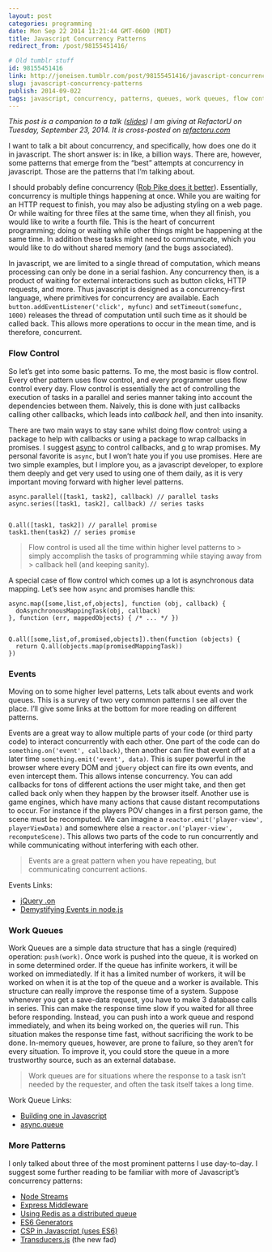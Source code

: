 ```yaml
---
layout: post
categories: programming
date: Mon Sep 22 2014 11:21:44 GMT-0600 (MDT)
title: Javascript Concurrency Patterns
redirect_from: /post/98155451416/

# Old tumblr stuff
id: 98155451416
link: http://joneisen.tumblr.com/post/98155451416/javascript-concurrency-patterns
slug: javascript-concurrency-patterns
publish: 2014-09-022
tags: javascript, concurrency, patterns, queues, work queues, flow control, async, promises, events
---
```



*This post is a companion to a talk ([slides](http://talks.joneisen.me/presentation-javascript-concurrency-patterns/refactoru-9-23-2014.slide)) I am giving at RefactorU on Tuesday, September 23, 2014. It is cross-posted on [refactoru.com](http://blog.refactoru.com/javascript-concurrency-patterns/)*

I want to talk a bit about concurrency, and specifically, how does one do it in javascript. The short answer is: in like, a billion ways. There are, however, some patterns that emerge from the “best” attempts at concurrency in javascript. Those are the patterns that I’m talking about.

I should probably define concurrency ([Rob Pike does it better](https://talks.golang.org/2012/concurrency.slide#1)). Essentially, concurrency is multiple things happening at once. While you are waiting for an HTTP request to finish, you may also be adjusting styling on a web page. Or while waiting for three files at the same time, when they all finish, you would like to write a fourth file. This is the heart of concurrent programming; doing or waiting while other things might be happening at the same time. In addition these tasks might need to communicate, which you would like to do without shared memory (and the bugs associated).

In javascript, we are limited to a single thread of computation, which means processing can only be done in a serial fashion. Any concurrency then, is a product of waiting for external interactions such as button clicks, HTTP requests, and more. Thus javascript is designed as a concurrency-first language, where primitives for concurrency are available. Each `button.addEventListener('click', myfunc)` and `setTimeout(somefunc, 1000)` releases the thread of computation until such time as it should be called back. This allows more operations to occur in the mean time, and is therefore, concurrent.

### Flow Control

So let’s get into some basic patterns. To me, the most basic is flow control. Every other pattern uses flow control, and every programmer uses flow control every day. Flow control is essentially the act of controlling the execution of tasks in a parallel and series manner taking into account the dependencies between them. Naively, this is done with just callbacks calling other callbacks, which leads into *callback hell*, and then into insanity.

There are two main ways to stay sane whilst doing flow control: using a package to help with callbacks or using a package to wrap callbacks in promises. I suggest [async](http://npmjs.org/package/async) to control callbacks, and [q](http://npmjs.org/package/q) to wrap promises. My personal favorite is `async`, but I won’t hate you if you use promises. Here are two simple examples, but I implore you, as a javascript developer, to explore them deeply and get very used to using one of them daily, as it is very important moving forward with higher level patterns.

    async.parallel([task1, task2], callback) // parallel tasks
    async.series([task1, task2], callback) // series tasks


    Q.all([task1, task2]) // parallel promise
    task1.then(task2) // series promise

> Flow control is used all the time within higher level patterns to > simply accomplish the tasks of programming while staying away from > callback hell (and keeping sanity).

A special case of flow control which comes up a lot is asynchronous data mapping. Let’s see how `async` and promises handle this:

    async.map([some,list,of,objects], function (obj, callback) {
      doAsynchronousMappingTask(obj, callback)
    }, function (err, mappedObjects) { /* ... */ })


    Q.all([some,list,of,promised,objects]).then(function (objects) {
      return Q.all(objects.map(promisedMappingTask))
    })

### Events

Moving on to some higher level patterns, Lets talk about events and work queues. This is a survey of two very common patterns I see all over the place. I’ll give some links at the bottom for more reading on different patterns.

Events are a great way to allow multiple parts of your code (or third party code) to interact concurrently with each other. One part of the code can do `something.on('event', callback)`, then another can fire that event off at a later time `something.emit('event', data)`. This is super powerful in the browser where every DOM and `jQuery` object can fire its own events, and even intercept them. This allows intense concurrency. You can add callbacks for tons of different actions the user might take, and then get called back only when they happen by the browser itself. Another use is game engines, which have many actions that cause distant recomputations to occur. For instance if the players POV changes in a first person game, the scene must be recomputed. We can imagine a `reactor.emit('player-view', playerViewData)` and somewhere else a `reactor.on('player-view', recomputeScene)`. This allows two parts of the code to run concurrently and while communicating without interfering with each other.

> Events are a great pattern when you have repeating, but communicating
> concurrent actions.

Events Links:

-   [jQuery .on](http://api.jquery.com/on/)
-   [Demystifying Events in
    node.js](http://howtonode.org/demystifying-events-in-node)

### Work Queues

Work Queues are a simple data structure that has a single (required) operation: `push(work)`. Once work is pushed into the queue, it is worked on in some determined order. If the queue has infinite workers,
it will be worked on immediatedly. If it has a limited number of workers, it will be worked on when it is at the top of the queue and a worker is available. This structure can really improve the response time
of a system. Suppose whenever you get a save-data request, you have to
make 3 database calls in series. This can make the response time slow if
you waited for all three before responding. Instead, you can push into a
work queue and respond immediately, and when its being worked on, the queries will run. This situation makes the response time fast, without sacrificing the work to be done. In-memory queues, however, are prone to failure, so they aren’t for every situation. To improve it, you could store the queue in a more trustworthy source, such as an external database.

> Work queues are for situations where the response to a task isn’t
> needed by the requester, and often the task itself takes a long time.

Work Queue Links:

-   [Building one in Javascript](http://howtonode.org/tasks-and-prompts)
-   [async.queue](https://github.com/caolan/async#queue)

### More Patterns

I only talked about three of the most prominent patterns I use day-to-day. I suggest some further reading to be familiar with more of Javascript’s concurrency patterns:

-   [Node Streams](https://github.com/substack/stream-handbook)
-   [Express
    Middleware](https://blog.safaribooksonline.com/2014/03/10/express-js-middleware-demystified/)
-   [Using Redis as a distributed
    queue](https://github.com/Rafflecopter/node-relyq)
-   [ES6
    Generators](https://developer.mozilla.org/en-US/docs/Web/JavaScript/Reference/Statements/function*)
-   [CSP in Javascript (uses
    ES6)](http://jlongster.com/Taming-the-Asynchronous-Beast-with-CSP-in-JavaScript)
-   [Transducers.js](http://jlongster.com/Transducers.js--A-JavaScript-Library-for-Transformation-of-Data)
    (the new fad)
